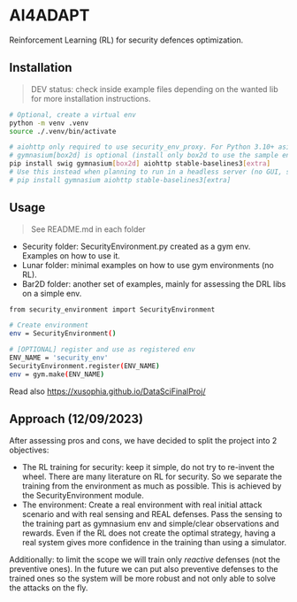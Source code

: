 # AI4ADAPT

Reinforcement Learning (RL) for security defences optimization.

## Installation

> DEV status: check inside example files depending on the wanted lib for more installation instructions.

```sh
# Optional, create a virtual env
python -m venv .venv
source ./.venv/bin/activate

# aiohttp only required to use security_env_proxy. For Python 3.10+ asiyncio is built-in 
# gymnasium[box2d] is optional (install only box2d to use the sample envs), if so, swig is also required
pip install swig gymnasium[box2d] aiohttp stable-baselines3[extra]
# Use this instead when planning to run in a headless server (no GUI, so swig+box2d will still fail)
# pip install gymnasium aiohttp stable-baselines3[extra] 
```

## Usage

> See README.md in each folder

- Security folder: SecurityEnvironment.py created as a gym env. Examples on how to use it.
- Lunar folder: minimal examples on how to use gym environments (no RL).
- Bar2D folder: another set of examples, mainly for assessing the DRL libs on a simple env. 

```sh
from security_environment import SecurityEnvironment

# Create environment
env = SecurityEnvironment()

# [OPTIONAL] register and use as registered env
ENV_NAME = 'security_env'
SecurityEnvironment.register(ENV_NAME)
env = gym.make(ENV_NAME)

```

Read also https://xusophia.github.io/DataSciFinalProj/

## Approach (12/09/2023)

After assessing pros and cons, we have decided to split the project into 2 objectives:
- The RL training for security: keep it simple, do not try to re-invent the wheel. There are many literature on RL for security. So we separate the training from the environment as much as possible. This is achieved by the SecurityEnvironment module.
- The environment: Create a real environment with real initial attack scenario and with real sensing and REAL defenses. Pass the sensing to the training part as gymnasium env and simple/clear observations and rewards. Even if the RL does not create the optimal strategy, having a real system gives more confidence in the training than using a simulator.

Additionally: to limit the scope we will train only *reactive* defenses (not the preventive ones). In the future we can put also preventive defenses to the trained ones so the system will be more robust and not only able to solve the attacks on the fly.